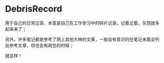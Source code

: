 # DebrisRecord
用于自己的日常记录，本意是自己在工作学习中的碎片记录，记着记着，东西就多起来来了；

另外，许多笔记都是参考了网上其他大神的文章，一般会有意识的在笔记末尾会列出参考文章，但也会有疏忽的时候；

就这样！

